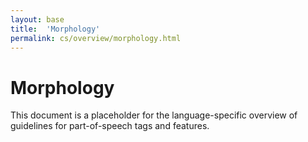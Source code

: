 ```yaml
---
layout: base
title:  'Morphology'
permalink: cs/overview/morphology.html
---
```


# Morphology

This document is a placeholder for the language-specific overview of
guidelines for part-of-speech tags and features.
